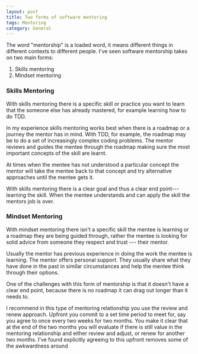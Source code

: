 ```yaml
---
layout: post
title: Two forms of software mentoring
tags: Mentoring
category: General
---
```


The word "mentorship" is a loaded word, it means different things in different contexts to different people. I've seen software mentorship takes on two main forms:

1) Skills mentoring  
2) Mindset mentoring   

### Skills Mentoring

With skills mentoring there is a specific skill or practice you want to learn that the someone else has already mastered, for example learning how to do TDD. 

In my experience skills mentoring works best when there is a roadmap or a journey the mentor has in mind. With TDD, for example, the roadmap may be to do a set of increasingly complex coding problems. The mentor reviews and guides the mentee through the roadmap making sure the most important concepts of the skill are learnt. 

At times when the mentee has not understood a particular concept the mentor will take the mentee back to that concept and try alternative approaches until the mentee gets it. 

With skills mentoring there is a clear goal and thus a clear end point---learning the skill. When the mentee understands and can apply the skill the mentors job is over. 

### Mindset Mentoring  

With mindset mentoring there isn't a specific skill the mentee is learning or a roadmap they are being guided through, rather the mentee is looking for solid advice from someone they respect and trust --- their mentor. 

Usually the mentor has previous experience in doing the work the mentee is learning. The mentor offers personal support. They usually share what they have done in the past in similar circumstances and help the mentee think through their options. 

One of the challenges with this form of mentorship is that it doesn't have a clear end point, because there is no roadmap it can drag out longer than it needs to. 

I recommend in this type of mentoring relationship you use the review and renew approach. Upfront you commit to a set time period to meet for, say you agree to once every two weeks for two months. You make it clear that at the end of the two months you will evaluate if there is still value in the mentoring relationship and either review and adjust, or renew for another two months. I've found explicitly agreeing to this upfront removes some of the awkwardness around


